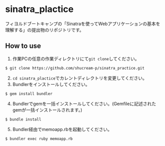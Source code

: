 # sinatra_plactice
フィヨルドブートキャンプの「Sinatraを使ってWebアプリケーションの基本を理解する」の提出物のリポジトリです。

## How to use
1. 作業PCの任意の作業ディレクトリにて`git clone`してください。

```
$ git clone https://github.com/shucream-p/sinatra_practice.git
```
2. `cd sinatra_plactice`でカレントディレクトリを変更してください。
3. Bundlerをインストールしてください。

```
$ gem install bundler
```
4. Bundlerでgemを一括インストールしてください。(Gemfileに記述されたgemが一括インストールされます。)

```
$ bundle install
```
5. Bundler経由でmemoapp.rbを起動してください。

```
$ bundler exec ruby memoapp.rb
```